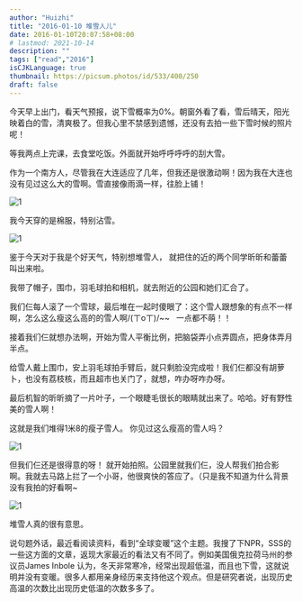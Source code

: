 ```yaml
---
author: "Huizhi"
title: "2016-01-10 堆雪人儿"
date: 2016-01-10T20:07:58+08:00
# lastmod: 2021-10-14
description: ""
tags: ["read","2016"]
isCJKLanguage: true
thumbnail: https://picsum.photos/id/533/400/250
draft: false
---
```


今天早上出门，看天气预报，说下雪概率为0%。朝窗外看了看，雪后晴天，阳光映着白的雪，清爽极了。但我心里不禁感到遗憾，还没有去拍一些下雪时候的照片呢！

等我两点上完课，去食堂吃饭。外面就开始呼呼呼呼的刮大雪。

作为一个南方人，尽管我在大连适应了几年，但我还是很激动啊！因为我在大连也没有见过这么大的雪啊。雪直接像雨滴一样，往脸上铺！

![1](/img/20160110/1.png)

我今天穿的是棉服，特别沾雪。

![1](/img/20160110/2.png)

鉴于今天对于我是个好天气，特别想堆雪人， 就把住的近的两个同学昕昕和蕾蕾叫出来啦。

我带了帽子，围巾，羽毛球拍和相机，就去附近的公园和她们汇合了。

我们仨每人滚了一个雪球，最后堆在一起时傻眼了：这个雪人跟想象的有点不一样啊，怎么这么瘦这么高的的雪人啊/(ㄒoㄒ)/~~   一点都不萌！！

接着我们仨就想办法啊，开始为雪人平衡比例，把脑袋弄小点弄圆点，把身体弄月半点。

给雪人戴上围巾，安上羽毛球拍手臂后，就只剩脸没完成啦！我们仨都没有胡萝卜，也没有荔枝核，而且超市也关门了，就想，咋办呀咋办呀。

最后机智的昕昕摘了一片叶子，一个眼睫毛很长的眼睛就出来了。哈哈。好有野性美的雪人啊！

这就是我们堆得1米8的瘦子雪人。 你见过这么瘦高的雪人吗？

![1](/img/20160110/3.png)

但我们仨还是很得意的呀！ 就开始拍照。公园里就我们仨，没人帮我们拍合影啊。我就去马路上拦了一个小哥，他很爽快的答应了。（只是我不知道为什么背景没有我拍的好看啊~

![1](/img/20160110/4.png)

堆雪人真的很有意思。

说句题外话，最近看阅读资料，看到“全球变暖”这个主题。我搜了下NPR，SSS的一些这方面的文章，返现大家最近的看法又有不同了。例如美国俄克拉荷马州的参议员James Inbole 认为，冬天非常寒冷，经常出现超低温，而且也下雪，这就说明并没有变暖。很多人都用亲身经历来支持他这个观点。但是研究者说，出现历史高温的次数比出现历史低温的次数多多了。